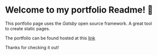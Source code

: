 # Welcome to my portfolio Readme! 🚀

This portfolio page uses the *Gatsby* open source framework. A great tool  
to create static pages.  

The portfolio can be found hosted at this [link](https://wawo9193.github.io)

Thanks for checking it out!
